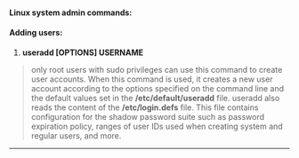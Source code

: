 
#### Linux system admin commands:

#### Adding users:

1. **useradd [OPTIONS] USERNAME**
> only root users with sudo privileges can use this command to create user accounts.
>When this command is used, it creates a new user account according to the options specified on the command line and the default values set in the **/etc/default/useradd** file.
> useradd also reads the content of the **/etc/login.defs** file. This file contains configuration for the shadow password suite such as password expiration policy, ranges of user IDs used when creating system and regular users, and more.

****

